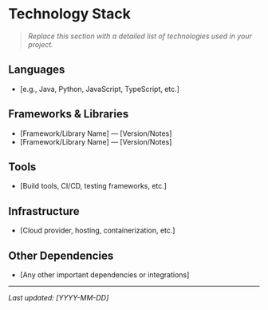 # Technology Stack

> _Replace this section with a detailed list of technologies used in your project._

## Languages

- [e.g., Java, Python, JavaScript, TypeScript, etc.]

## Frameworks & Libraries

- [Framework/Library Name] — [Version/Notes]
- [Framework/Library Name] — [Version/Notes]

## Tools

- [Build tools, CI/CD, testing frameworks, etc.]

## Infrastructure

- [Cloud provider, hosting, containerization, etc.]

## Other Dependencies

- [Any other important dependencies or integrations]

---

_Last updated: [YYYY-MM-DD]_

